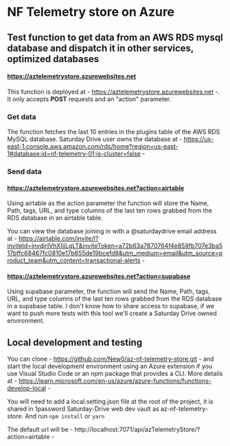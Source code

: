 # NF Telemetry store on Azure

## Test function to get data from an AWS RDS mysql database and dispatch it in other services, optimized databases

#### https://aztelemetrystore.azurewebsites.net
This function is deployed at - https://aztelemetrystore.azurewebsites.net -. It only accepts <b>POST</b> requests and an "action" parameter. 

### Get data
The function fetches the last 10 entries in the plugins table of the AWS RDS MySQL database. Saturday Drive user owns the database at - https://us-east-1.console.aws.amazon.com/rds/home?region=us-east-1#database:id=nf-telemetry-01;is-cluster=false - 

### Send data
#### https://aztelemetrystore.azurewebsites.net?action=airtable
Using airtable as the action parameter the function will store the Name, Path, tags, URL, and type columns of the last ten rows grabbed from the RDS database in an airtable table.

You can view the database joining in with a @saturdaydrive email address at - https://airtable.com/invite/l?inviteId=invdjrIVhXIiiLgLT&inviteToken=a72b63a7870764f4e858fb707e3ba517bffc68467fc0810e17b655de19bcefd8&utm_medium=email&utm_source=product_team&utm_content=transactional-alerts -

#### https://aztelemetrystore.azurewebsites.net?action=supabase
Using supabase parameter, the function will send the Name, Path, tags, URL, and type columns of the last ten rows grabbed from the RDS database in a supabase table. 
I don't know how to share access to supabase, if we want to push more tests with this tool we'll create a Saturday Drive owned environment.

## Local development and testing
 You can clone - https://github.com/New0/az-nf-telemetry-store.git - and start the local development environment using an Azure extension if you use Visual Studio Code or an npm package that provides a CLI.
 More details at - https://learn.microsoft.com/en-us/azure/azure-functions/functions-develop-local -

You will need to add a local.setting.json file at the root of the project, it is shared in 1password Saturday-Drive web dev vault as az-nf-telemetry-store. And run `npm install` or `yarn`

The default url will be - http://localhost:7071/api/azTelemetryStore/?action=airtable - 
